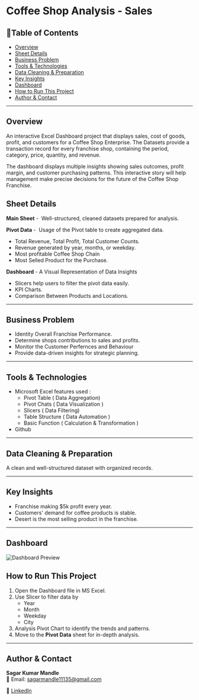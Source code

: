 # Coffee Shop Analysis - Sales

## 📌Table of Contents
- [Overview](#overview)
- [Sheet Details](#sheet-details)
- [Business Problem](#business-problem)
- [Tools & Technologies](#tools--technologies)
- [Data Cleaning & Preparation](#data-cleaning--preparation)
- [Key Insights](#key-insights)
- [Dashboard](#dashboard)
- [How to Run This Project](#how-to-run-this-project)
- [Author & Contact](#author--contact)

---

## Overview
An interactive Excel Dashboard project that displays sales, cost of goods, profit, and customers for a Coffee Shop Enterprise. The Datasets provide a transaction record for every franchise shop, containing the period, category, price, quantity, and revenue.

The dashboard displays multiple insights showing sales outcomes, profit margin, and customer purchasing patterns. This interactive story will help management make precise decisions for the future of the Coffee Shop Franchise.

## Sheet Details

**Main Sheet** -  Well-structured, cleaned datasets prepared for analysis.

**Pivot Data** -  Usage of the Pivot table to create aggregated data. 
- Total Revenue, Total Profit, Total Customer Counts.
- Revenue generated by year, months, or weekday. 
- Most profitable Coffee Shop Chain
- Most Selled Product for the Purchase.
   

**Dashboard** - A Visual Representation of Data Insights
- Slicers help users to filter the pivot data easily.
- KPI Charts.
- Comparison Between Products and Locations.

---

## Business Problem

- Identity Overall Franchise Performance.
- Determine shops contributions to sales and profits.
- Monitor the Customer Perfernces and Behaviour
- Provide data-driven insights for strategic planning.

---

## Tools & Technologies

- Microsoft Excel features used :
    - Pivot Table ( Data Aggregation)
    - Pivot Chats ( Data Visualization )
    - Slicers ( Data Filtering)
    - Table Structure ( Data Automation )
    - Basic Function ( Calculation & Transformation )
- Github

---
 
 ## Data Cleaning & Preparation
A clean and well-structured dataset with organized records.

---

## Key Insights

- Franchise making $5k profit every year.
- Customers' demand for coffee products is stable.
- Desert is the most selling product in the franchise.

---

## Dashboard
![Dashboard Preview](Image/dashboard.png)

## How to Run This Project
1. Open the Dashboard file in MS Excel.
2. Use Slicer to filter data by
    - Year
    - Month
    - Weekday
    - City
3. Analysis Pivot Chart to identify the trends and patterns.
4. Move to the  **Pivot Data** sheet for in-depth analysis.

---

## Author & Contact

**Sagar Kumar Mandle**   
📧 Email: sagarmandle11135@gmail.com 

🔗 [LinkedIn](https://www.linkedin.com/in/sagar-kumar-mandle-mandle-7086ba366)  
